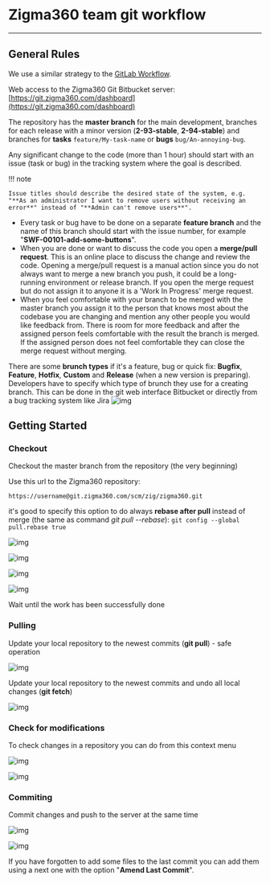 # Zigma360 team git workflow

---

## General Rules

We use a similar strategy to the [GitLab Workflow](http://help.zigma360.com/Development/#.gitlab_workflow).

Web access to the Zigma360 Git Bitbucket server: [https://git.zigma360.com/dashboard](https://git.zigma360.com/dashboard)

The repository has the **master branch** for the main development, branches for each release with a minor version (**2-93-stable**, **2-94-stable**) and branches for **tasks** `feature/My-task-name` or **bugs** `bug/An-annoying-bug`.

Any significant change to the code (more than 1 hour) should start with an issue (task or bug) in the tracking system where the goal is described.

!!! note

	Issue titles should describe the desired state of the system, e.g. "**As an administrator I want to remove users without receiving an error**" instead of "**Admin can't remove users**".

- Every task or bug have to be done on a separate **feature branch** and the name of this branch should start with the issue number,
  for example "**SWF-00101-add-some-buttons**".
- When you are done or want to discuss the code you open a **merge/pull request**. This is an online place to discuss the change and review the code. Opening a merge/pull request is a manual action since you do not always want to merge a new branch you push, it could be a long-running environment or release branch. If you open the merge request but do not assign it to anyone it is a 'Work In Progress' merge request.
- When you feel comfortable with your branch to be merged with the master branch you assign it to the person that knows most about the codebase you are changing and mention any other people you would like feedback from. There is room for more feedback and after the assigned person feels comfortable with the result the branch is merged. If the assigned person does not feel comfortable they can close the merge request without merging.

There are some **brunch types** if it's a feature, bug or quick fix: **Bugfix**, **Feature**, **Hotfix**, **Custom** and **Release** (when a new version is preparing).
Developers have to specify which type of brunch they use for a creating branch.
This can be done in the git web interface Bitbucket or directly from a bug tracking system like Jira
![img](http://help.zigma360.com/Development/images/Git/Create_brunch.png)

## Getting Started

### Checkout

Checkout the master branch from the repository (the very beginning)

Use this url to the Zigma360 repository:

```
https://username@git.zigma360.com/scm/zig/zigma360.git
```

it's good to specify this option to do always **rebase after pull** instead of merge (the same as command *git pull --rebase*):
`git config --global pull.rebase true`


![img](http://help.zigma360.com/Development/images/Git/Git_clone_1.png)

![img](http://help.zigma360.com/Development/images/Git/Git_clone_2.png)

![img](http://help.zigma360.com/Development/images/Git/Git_clone_3.png)

![img](http://help.zigma360.com/Development/images/Git/Git_clone_4.png)

Wait until the work has been successfully done


### Pulling

Update your local repository to the newest commits (**git pull**) - safe operation

![img](http://help.zigma360.com/Development/images/Git/Git_pull.png)

 

Update your local repository to the newest commits and undo all local changes (**git fetch**)

![img](http://help.zigma360.com/Development/images/Git/Git_fetch.png)

 
### Check for modifications

To check changes in a repository you can do from this context menu

![img](http://help.zigma360.com/Development/images/Git/Git_check_changes1.png)

![img](http://help.zigma360.com/Development/images/Git/Git_check_changes2.png)

 
### Commiting

Commit changes and push to the server at the same time

![img](http://help.zigma360.com/Development/images/Git/Git_comit1.png)

![img](http://help.zigma360.com/Development/images/Git/Git_comit2.png)

If you have forgotten to add some files to the last commit you can add them using a next one with the option "**Amend Last Commit**".
